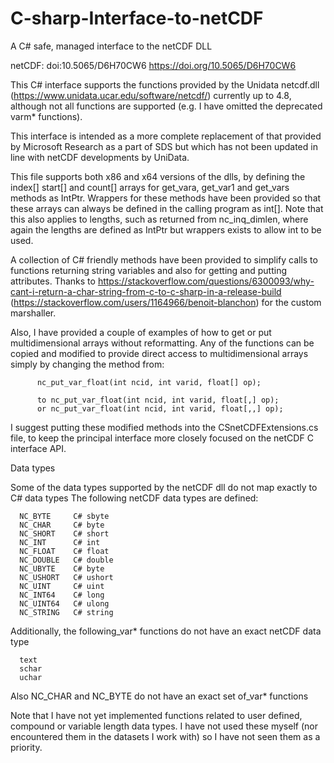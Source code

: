 # C-sharp-Interface-to-netCDF
A C# safe, managed interface to the netCDF DLL

netCDF: doi:10.5065/D6H70CW6 https://doi.org/10.5065/D6H70CW6
     
This C# interface supports the functions provided by the Unidata netcdf.dll (https://www.unidata.ucar.edu/software/netcdf/) 
currently up to 4.8, although not all functions are supported (e.g. I have omitted the deprecated varm* functions).

This interface is intended as a more complete replacement of that provided by Microsoft Research as a part of SDS but which has not been updated in line with netCDF developments by UniData. 

This file supports both x86 and x64 versions of the dlls, by defining the index[] start[] and count[] arrays for get_vara, get_var1 and get_vars methods as IntPtr.
Wrappers for these methods have been provided so that these arrays can always be defined in the calling program as int[].
Note that this also applies to lengths, such as returned from nc_inq_dimlen, where again the lengths are defined as IntPtr but wrappers exists to allow int to be used.
 
A collection of C# friendly methods have been provided to simplify calls to functions returning string variables and also for 
getting and putting attributes. Thanks to https://stackoverflow.com/questions/6300093/why-cant-i-return-a-char-string-from-c-to-c-sharp-in-a-release-build 
(https://stackoverflow.com/users/1164966/benoit-blanchon) for the custom marshaller.

Also, I have provided a couple of examples of how to get or put multidimensional arrays without reformatting. 
Any of the functions can be copied and modified to provide direct access to multidimensional arrays simply by changing the method from: 
 
          nc_put_var_float(int ncid, int varid, float[] op);
 
          to nc_put_var_float(int ncid, int varid, float[,] op);
          or nc_put_var_float(int ncid, int varid, float[,,] op);
        
I suggest putting these modified methods into the CSnetCDFExtensions.cs file, to keep the principal interface more closely focused on the netCDF C interface API.
                
Data types

Some of the data types supported by the netCDF dll do not map exactly to C# data types
The following netCDF data types are defined:
             
      NC_BYTE     C# sbyte
      NC_CHAR     C# byte
      NC_SHORT    C# short
      NC_INT      C# int
      NC_FLOAT    C# float
      NC_DOUBLE   C# double
      NC_UBYTE    C# byte
      NC_USHORT   C# ushort
      NC_UINT     C# uint
      NC_INT64    C# long
      NC_UINT64   C# ulong
      NC_STRING   C# string
 
Additionally, the following_var* functions do not have an exact netCDF data type
 
      text
      schar   
      uchar
      
Also NC_CHAR and NC_BYTE do not have an exact set of_var* functions


Note that I have not yet implemented functions related to user defined, compound or variable length data types. I have not used these myself (nor encountered them in the datasets I work with) so I have not seen them as a priority. 

